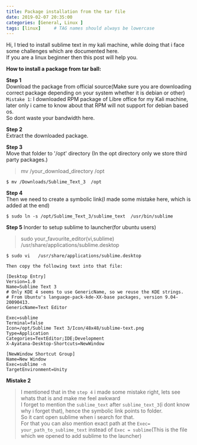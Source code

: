 ```yaml
---
title: Package installation from the tar file
date: 2019-02-07 20:35:00
categories: [General, Linux ]
tags: [linux]     # TAG names should always be lowercase
---
```



Hi, I tried to install sublime text in my kali machine, while doing that i face some challenges which are documented here.  
If you are a linux beginner then this post will help you.

**How to install a package from tar ball:**  

**Step 1**  
Download the package from official source(Make sure you are downloading correct package depending on your system whether it is debian or other)  
`Mistake 1`: I downloaded RPM package of Libre office for my Kali machine, later only i came to know about that RPM will not support for debian based os.  
So dont waste your bandwidth here.  

**Step 2**  
Extract the downloaded package.  

**Step 3**  
Move that folder to '/opt' directory (In the opt directory only we store third party packages.)  
> mv /your_download_directory   /opt
```console
$ mv /Downloads/Sublime_Text_3  /opt
```

**Step 4**  
Then we need to create a symbolic link(I made some mistake here, which is added at the end)  
```console
$ sudo ln -s /opt/Sublime_Text_3/sublime_text  /usr/bin/sublime

```
**Step 5**
Inorder to setup sublime to launcher(for ubuntu users)  
>sudo your_favourite_editor(vi,sublime)   /usr/share/applications/sublime.desktop
```console
$ sudo vi   /usr/share/applications/sublime.desktop
```

    
```console
Then copy the following text into that file:

[Desktop Entry]
Version=1.0
Name=Sublime Text 3
# Only KDE 4 seems to use GenericName, so we reuse the KDE strings.
# From Ubuntu's language-pack-kde-XX-base packages, version 9.04-20090413.
GenericName=Text Editor

Exec=sublime
Terminal=false
Icon=/opt/Sublime Text 3/Icon/48x48/sublime-text.png
Type=Application
Categories=TextEditor;IDE;Development
X-Ayatana-Desktop-Shortcuts=NewWindow

[NewWindow Shortcut Group]
Name=New Window
Exec=sublime -n
TargetEnvironment=Unity

```

**Mistake 2**
>I mentioned that in the `step 4` i made some mistake right, lets see whats that is and make me feel awkward  
I forget to mention the `sublime_text` after `sublime_text_3`(i dont know why i forget that), hence the symbolic link points to folder.  
So it cant open sublime when i search for that.  
For that you can also mention exact path at the `Exec= your_path_to_sublime_text` instead of `Exec = sublime`(This is the file which we opened to add sublime to the launcher)
